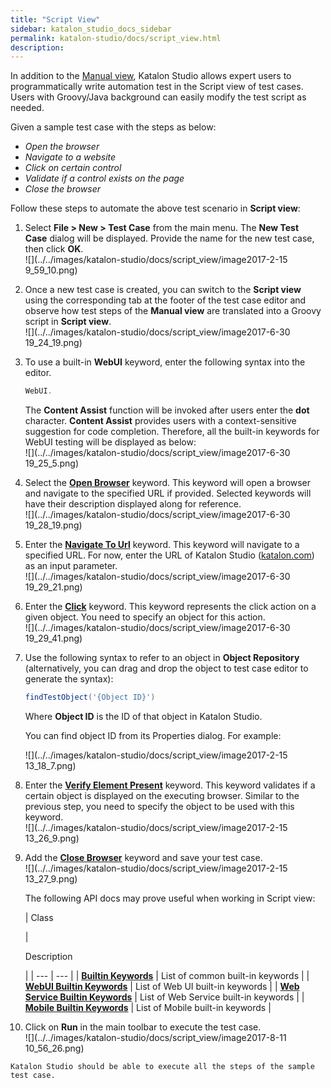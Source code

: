 ```yaml
---
title: "Script View" 
sidebar: katalon_studio_docs_sidebar
permalink: katalon-studio/docs/script_view.html 
description: 
---
```

In addition to the [Manual view](https://docs.katalon.com/display/KD/Test+Case+Manual+View), Katalon Studio allows expert users to programmatically write automation test in the Script view of test cases. Users with Groovy/Java background can easily modify the test script as needed.

Given a sample test case with the steps as below:

*   _Open the browser_
*   _Navigate to a website_
*   _Click on certain control_
*   _Validate if a control exists on the page_
*   _Close the browser_

Follow these steps to automate the above test scenario in **Script view**:

1.  Select **File > New > Test Case** from the main menu. The **New Test Case** dialog will be displayed. Provide the name for the new test case, then click **OK**.  
    ![](../../images/katalon-studio/docs/script_view/image2017-2-15 9_59_10.png)  
      
    
2.  Once a new test case is created, you can switch to the **Script view** using the corresponding tab at the footer of the test case editor and observe how test steps of the **Manual view** are translated into a Groovy script in **Script view**.  
    ![](../../images/katalon-studio/docs/script_view/image2017-6-30 19_24_19.png)  
      
    
3.  To use a built-in **WebUI** keyword, enter the following syntax into the editor. 
    
    ```groovy
    WebUI.
    ```
    
      
    The **Content Assist** function will be invoked after users enter the **dot** character. **Content Assist** provides users with a context-sensitive suggestion for code completion. Therefore, all the built-in keywords for WebUI testing will be displayed as below:  
    ![](../../images/katalon-studio/docs/script_view/image2017-6-30 19_25_5.png)  
      
    
4.  Select the **[Open Browser](https://docs.katalon.com/display/KD/%5BWebUI%5D+Open+Browser)** keyword. This keyword will open a browser and navigate to the specified URL if provided. Selected keywords will have their description displayed along for reference.  
    ![](../../images/katalon-studio/docs/script_view/image2017-6-30 19_28_19.png)  
      
    
5.  Enter the **[Navigate To Url](https://docs.katalon.com/display/KD/%5BWebUI%5D+Navigate+to+Url)** keyword. This keyword will navigate to a specified URL. For now, enter the URL of Katalon Studio ([katalon.com](http://katalon.com)) as an input parameter.  
    ![](../../images/katalon-studio/docs/script_view/image2017-6-30 19_29_21.png)  
      
    
6.  Enter the **[Click](https://docs.katalon.com/display/KD/%5BWebUI%5D+Click)** keyword. This keyword represents the click action on a given object. You need to specify an object for this action.    
    ![](../../images/katalon-studio/docs/script_view/image2017-6-30 19_29_41.png)  
      
    
7.  Use the following syntax to refer to an object in **Object Repository** (alternatively, you can drag and drop the object to test case editor to generate the syntax):
    
    ```groovy
    findTestObject('{Object ID}')
    ```
    
    Where **Object ID** is the ID of that object in Katalon Studio.
    
    You can find object ID from its Properties dialog. For example:
    
    ![](../../images/katalon-studio/docs/script_view/image2017-2-15 13_18_7.png)
    
8.  Enter the **[Verify Element Present](https://docs.katalon.com/display/KD/%5BWebUI%5D+Verify+Element+Present)** keyword. This keyword validates if a certain object is displayed on the executing browser. Similar to the previous step, you need to specify the object to be used with this keyword.  
    ![](../../images/katalon-studio/docs/script_view/image2017-2-15 13_26_9.png)  
      
    
9.  Add the **[Close Browser](https://docs.katalon.com/display/KD/%5BWebUI%5D+Close+Browser)** keyword and save your test case.  
    ![](../../images/katalon-studio/docs/script_view/image2017-2-15 13_27_9.png)  
      
    The following API docs may prove useful when working in Script view:
    
    | 
    Class
    
     | 
    
    Description
    
     |
    | --- | --- |
    | **[Builtin Keywords](http://api-docs.katalon.com/studio/v4.6.0.2/api/com/kms/katalon/core/keyword/BuiltinKeywords.html)** | List of common built-in keywords |
    | **[WebUI Builtin Keywords](http://api-docs.katalon.com/studio/v4.6.0.2/api/com/kms/katalon/core/webui/keyword/WebUiBuiltInKeywords.html)** | List of Web UI built-in keywords |
    | **[Web Service Builtin Keywords](http://api-docs.katalon.com/studio/v4.6.0.2/api/com/kms/katalon/core/webservice/keyword/WSBuiltInKeywords.html)** | List of Web Service built-in keywords |
    | **[Mobile Builtin Keywords](http://api-docs.katalon.com/studio/v4.6.0.2/api/com/kms/katalon/core/mobile/keyword/MobileBuiltInKeywords.html)** | List of Mobile built-in keywords |
    
      
      
    
10.  Click on **Run** in the main toolbar to execute the test case.   
    ![](../../images/katalon-studio/docs/script_view/image2017-8-11 10_56_26.png)  
      
    Katalon Studio should be able to execute all the steps of the sample test case.
